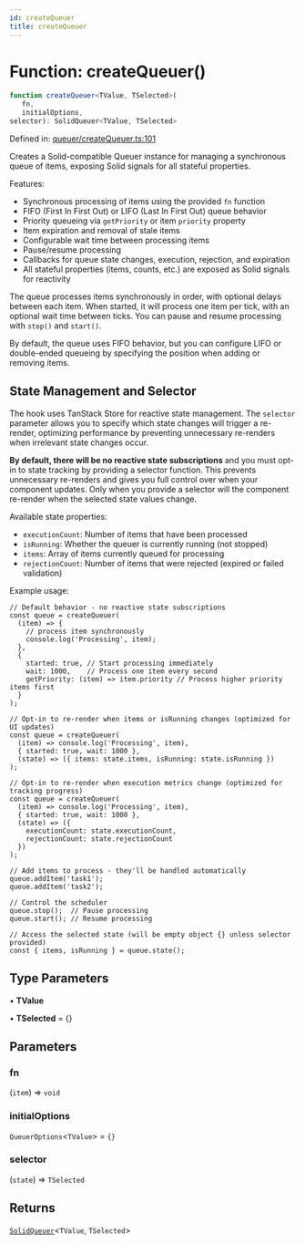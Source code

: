 ```yaml
---
id: createQueuer
title: createQueuer
---
```


<!-- DO NOT EDIT: this page is autogenerated from the type comments -->

# Function: createQueuer()

```ts
function createQueuer<TValue, TSelected>(
   fn, 
   initialOptions, 
selector): SolidQueuer<TValue, TSelected>
```

Defined in: [queuer/createQueuer.ts:101](https://github.com/TanStack/persister/blob/main/packages/solid-persister/src/queuer/createQueuer.ts#L101)

Creates a Solid-compatible Queuer instance for managing a synchronous queue of items, exposing Solid signals for all stateful properties.

Features:
- Synchronous processing of items using the provided `fn` function
- FIFO (First In First Out) or LIFO (Last In First Out) queue behavior
- Priority queueing via `getPriority` or item `priority` property
- Item expiration and removal of stale items
- Configurable wait time between processing items
- Pause/resume processing
- Callbacks for queue state changes, execution, rejection, and expiration
- All stateful properties (items, counts, etc.) are exposed as Solid signals for reactivity

The queue processes items synchronously in order, with optional delays between each item. When started, it will process one item per tick, with an optional wait time between ticks. You can pause and resume processing with `stop()` and `start()`.

By default, the queue uses FIFO behavior, but you can configure LIFO or double-ended queueing by specifying the position when adding or removing items.

## State Management and Selector

The hook uses TanStack Store for reactive state management. The `selector` parameter allows you
to specify which state changes will trigger a re-render, optimizing performance by preventing
unnecessary re-renders when irrelevant state changes occur.

**By default, there will be no reactive state subscriptions** and you must opt-in to state
tracking by providing a selector function. This prevents unnecessary re-renders and gives you
full control over when your component updates. Only when you provide a selector will the
component re-render when the selected state values change.

Available state properties:
- `executionCount`: Number of items that have been processed
- `isRunning`: Whether the queuer is currently running (not stopped)
- `items`: Array of items currently queued for processing
- `rejectionCount`: Number of items that were rejected (expired or failed validation)

Example usage:
```tsx
// Default behavior - no reactive state subscriptions
const queue = createQueuer(
  (item) => {
    // process item synchronously
    console.log('Processing', item);
  },
  {
    started: true, // Start processing immediately
    wait: 1000,    // Process one item every second
    getPriority: (item) => item.priority // Process higher priority items first
  }
);

// Opt-in to re-render when items or isRunning changes (optimized for UI updates)
const queue = createQueuer(
  (item) => console.log('Processing', item),
  { started: true, wait: 1000 },
  (state) => ({ items: state.items, isRunning: state.isRunning })
);

// Opt-in to re-render when execution metrics change (optimized for tracking progress)
const queue = createQueuer(
  (item) => console.log('Processing', item),
  { started: true, wait: 1000 },
  (state) => ({
    executionCount: state.executionCount,
    rejectionCount: state.rejectionCount
  })
);

// Add items to process - they'll be handled automatically
queue.addItem('task1');
queue.addItem('task2');

// Control the scheduler
queue.stop();  // Pause processing
queue.start(); // Resume processing

// Access the selected state (will be empty object {} unless selector provided)
const { items, isRunning } = queue.state();
```

## Type Parameters

• **TValue**

• **TSelected** = \{\}

## Parameters

### fn

(`item`) => `void`

### initialOptions

`QueuerOptions`\<`TValue`\> = `{}`

### selector

(`state`) => `TSelected`

## Returns

[`SolidQueuer`](../../../../../../interfaces/solidqueuer.md)\<`TValue`, `TSelected`\>
